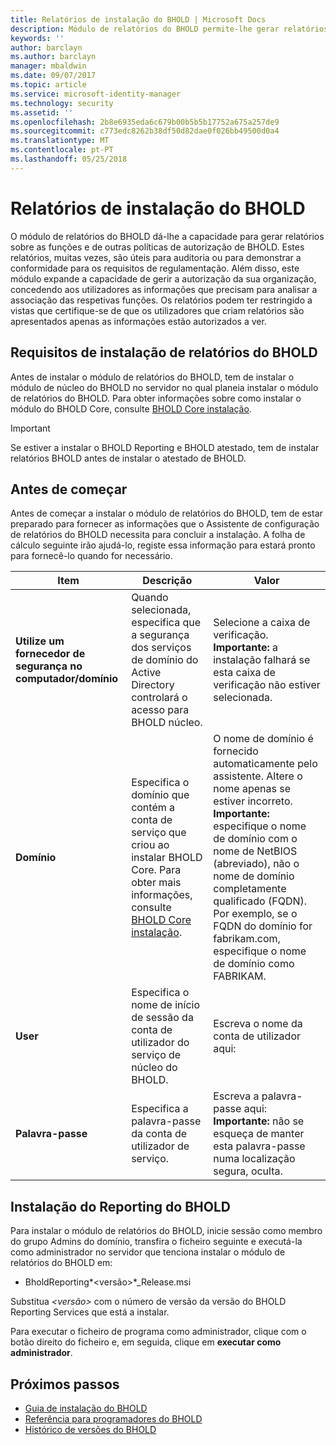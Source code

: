 ```yaml
---
title: Relatórios de instalação do BHOLD | Microsoft Docs
description: Módulo de relatórios do BHOLD permite-lhe gerar relatórios sobre as funções e as políticas de autorização
keywords: ''
author: barclayn
ms.author: barclayn
manager: mbaldwin
ms.date: 09/07/2017
ms.topic: article
ms.service: microsoft-identity-manager
ms.technology: security
ms.assetid: ''
ms.openlocfilehash: 2b8e6935eda6c679b00b5b5b17752a675a257de9
ms.sourcegitcommit: c773edc8262b38df50d82dae0f026bb49500d0a4
ms.translationtype: MT
ms.contentlocale: pt-PT
ms.lasthandoff: 05/25/2018
---
```

# <a name="bhold-reporting-installation"></a>Relatórios de instalação do BHOLD

O módulo de relatórios do BHOLD dá-lhe a capacidade para gerar relatórios sobre as funções e de outras políticas de autorização de BHOLD. Estes relatórios, muitas vezes, são úteis para auditoria ou para demonstrar a conformidade para os requisitos de regulamentação. Além disso, este módulo expande a capacidade de gerir a autorização da sua organização, concedendo aos utilizadores as informações que precisam para analisar a associação das respetivas funções. Os relatórios podem ter restringido a vistas que certifique-se de que os utilizadores que criam relatórios são apresentados apenas as informações estão autorizados a ver.

## <a name="bhold-reporting-installation-requirements"></a>Requisitos de instalação de relatórios do BHOLD

Antes de instalar o módulo de relatórios do BHOLD, tem de instalar o módulo de núcleo do BHOLD no servidor no qual planeia instalar o módulo de relatórios do BHOLD. Para obter informações sobre como instalar o módulo do BHOLD Core, consulte [BHOLD Core instalação](https://technet.microsoft.com/library/jj134095(v=ws.10).aspx).

>[!IMPORTANT]
Se estiver a instalar o BHOLD Reporting e BHOLD atestado, tem de instalar relatórios BHOLD antes de instalar o atestado de BHOLD.

## <a name="before-you-begin"></a>Antes de começar

Antes de começar a instalar o módulo de relatórios do BHOLD, tem de estar preparado para fornecer as informações que o Assistente de configuração de relatórios do BHOLD necessita para concluir a instalação. A folha de cálculo seguinte irão ajudá-lo, registe essa informação para estará pronto para fornecê-lo quando for necessário.

| **Item**                                    | **Descrição**                                                                                                                                                                                                           | **Valor**                                                                                                                                                                                                                                                                                                            |
|---------------------------------------------|---------------------------------------------------------------------------------------------------------------------------------------------------------------------------------------------------------------------------|----------------------------------------------------------------------------------------------------------------------------------------------------------------------------------------------------------------------------------------------------------------------------------------------------------------------|
| **Utilize um fornecedor de segurança no computador/domínio** | Quando selecionada, especifica que a segurança dos serviços de domínio do Active Directory controlará o acesso para BHOLD núcleo.                                                                                                                | Selecione a caixa de verificação. </br>**Importante:** a instalação falhará se esta caixa de verificação não estiver selecionada.                                                                                                                                                                                                                   |
| **Domínio**                                  | Especifica o domínio que contém a conta de serviço que criou ao instalar BHOLD Core. Para obter mais informações, consulte [BHOLD Core instalação](https://technet.microsoft.com/library/jj134095(v=ws.10).aspx). | O nome de domínio é fornecido automaticamente pelo assistente. Altere o nome apenas se estiver incorreto. **Importante:** especifique o nome de domínio com o nome de NetBIOS (abreviado), não o nome de domínio completamente qualificado (FQDN). Por exemplo, se o FQDN do domínio for fabrikam.com, especifique o nome de domínio como FABRIKAM. |
| **User**                                    | Especifica o nome de início de sessão da conta de utilizador do serviço de núcleo do BHOLD.                                                                                                                                                          | Escreva o nome da conta de utilizador aqui:                                                                                                                                                                                                                                                                                    |
| **Palavra-passe**                                | Especifica a palavra-passe da conta de utilizador de serviço.                                                                                                                                                                       | Escreva a palavra-passe aqui: </br>**Importante:** não se esqueça de manter esta palavra-passe numa localização segura, oculta.                                                                                                                                                                                                                  |

## <a name="bhold-reporting-installation"></a>Instalação do Reporting do BHOLD

Para instalar o módulo de relatórios do BHOLD, inicie sessão como membro do grupo Admins do domínio, transfira o ficheiro seguinte e executá-la como administrador no servidor que tenciona instalar o módulo de relatórios do BHOLD em:

- BholdReporting*\<versão\>*\_Release.msi

Substitua *\<versão\>* com o número de versão da versão do BHOLD Reporting Services que está a instalar.

Para executar o ficheiro de programa como administrador, clique com o botão direito do ficheiro e, em seguida, clique em **executar como administrador**.

## <a name="next-steps"></a>Próximos passos

- [Guia de instalação do BHOLD](bhold-installation-guide.md)
- [Referência para programadores do BHOLD](../reference/mim2016-bhold-developer-reference.md)
- [Histórico de versões do BHOLD](../reference/version-bhold-history.md)